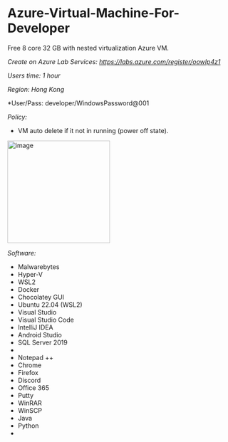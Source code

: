 # Azure-Virtual-Machine-For-Developer
Free 8 core 32 GB with nested virtualization Azure VM.

*Create on Azure Lab Services: https://labs.azure.com/register/oowlp4z1*

*Users time: 1 hour*

*Region: Hong Kong*

*User/Pass: developer/WindowsPassword@001

*Policy:*

- VM auto delete if it not in running (power off state).

<img width="230" alt="image" src="https://user-images.githubusercontent.com/58414694/194564255-e1e90c3a-1439-4a37-8076-d0b104364359.png">

*Software:*

- Malwarebytes
- Hyper-V
- WSL2
- Docker
- Chocolatey GUI
- Ubuntu 22.04 (WSL2)
- Visual Studio
- Visual Studio Code
- IntelliJ IDEA
- Android Studio
- SQL Server 2019
- 
- Notepad ++
- Chrome
- Firefox
- Discord
- Office 365
- Putty
- WinRAR
- WinSCP
- Java
- Python
- 
